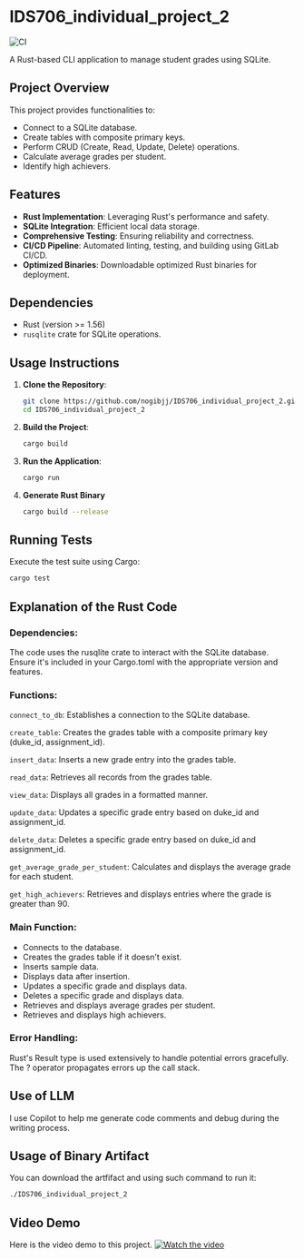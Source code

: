 # IDS706_individual_project_2
![CI](https://github.com/nogibjj/IDS706_individual_project_2/actions/workflows/CICD.yaml/badge.svg)

A Rust-based CLI application to manage student grades using SQLite.

## Project Overview

This project provides functionalities to:

- Connect to a SQLite database.
- Create tables with composite primary keys.
- Perform CRUD (Create, Read, Update, Delete) operations.
- Calculate average grades per student.
- Identify high achievers.

## Features

- **Rust Implementation**: Leveraging Rust's performance and safety.
- **SQLite Integration**: Efficient local data storage.
- **Comprehensive Testing**: Ensuring reliability and correctness.
- **CI/CD Pipeline**: Automated linting, testing, and building using GitLab CI/CD.
- **Optimized Binaries**: Downloadable optimized Rust binaries for deployment.

## Dependencies

- Rust (version >= 1.56)
- `rusqlite` crate for SQLite operations.

## Usage Instructions

1. **Clone the Repository**:
    ```bash
    git clone https://github.com/nogibjj/IDS706_individual_project_2.git
    cd IDS706_individual_project_2
    ```

2. **Build the Project**:
    ```bash
    cargo build
    ```

3. **Run the Application**:
    ```bash
    cargo run
    ```

4. **Generate Rust Binary**
   ```bash
   cargo build --release
   ```

## Running Tests

Execute the test suite using Cargo:
```bash
cargo test
```


## Explanation of the Rust Code

### Dependencies: 
   The code uses the rusqlite crate to interact with the SQLite database. Ensure it's included in your Cargo.toml with the appropriate version and features.

### Functions:
   `connect_to_db`: Establishes a connection to the SQLite database.

   `create_table`: Creates the grades table with a composite primary key (duke_id, assignment_id).

   `insert_data`: Inserts a new grade entry into the grades table.

   `read_data`: Retrieves all records from the grades table.

   `view_data`: Displays all grades in a formatted manner.

   `update_data`: Updates a specific grade entry based on duke_id and assignment_id.

   `delete_data`: Deletes a specific grade entry based on duke_id and assignment_id.

   `get_average_grade_per_student`: Calculates and displays the average grade for each student.

   `get_high_achievers`: Retrieves and displays entries where the grade is greater than 90.


### Main Function:
   * Connects to the database.
   * Creates the grades table if it doesn't exist.
   * Inserts sample data.
   * Displays data after insertion.
   * Updates a specific grade and displays data.
   * Deletes a specific grade and displays data.
   * Retrieves and displays average grades per student.
   * Retrieves and displays high achievers.

### Error Handling: 
   Rust's Result type is used extensively to handle potential errors gracefully. The ? operator propagates errors up the call stack.

## Use of LLM
   I use Copilot to help me generate code comments and debug during the writing process.

## Usage of Binary Artifact
   You can download the artfifact and using such command to run it:
   ```bash
   ./IDS706_individual_project_2
   ```

## Video Demo
Here is the video demo to this project.
[![Watch the video](https://img.youtube.com/vi/R-JTitp7mHg/0.jpg)](https://youtu.be/R-JTitp7mHg)